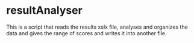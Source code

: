 # resultAnalyser
This is a script that reads the results xslx file, analyses and organizes the data and gives the range of scores and writes it into another file.
